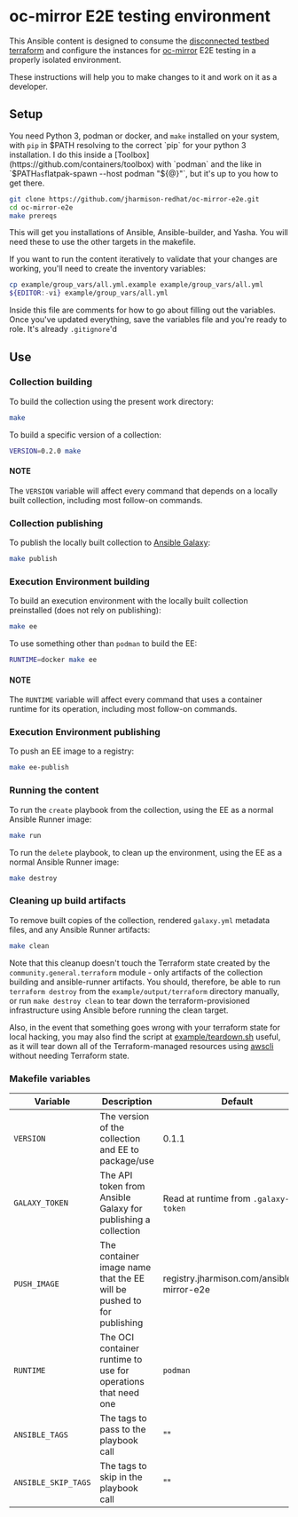 # oc-mirror E2E testing environment

This Ansible content is designed to consume the [disconnected testbed terraform](https://github.com/jharmison-redhat/disconnected-openshift-testbed) and configure the instances for [oc-mirror](https://github.com/openshift/oc-mirror) E2E testing in a properly isolated environment.

These instructions will help you to make changes to it and work on it as a developer.

## Setup

You need Python 3, podman or docker, and `make` installed on your system, with `pip` in $PATH resolving to the correct `pip` for your python 3 installation. I do this inside a [Toolbox](https://github.com/containers/toolbox) with `podman` and the like in `$PATH` as `flatpak-spawn --host podman "${@}"`, but it's up to you how to get there.

```sh
git clone https://github.com/jharmison-redhat/oc-mirror-e2e.git
cd oc-mirror-e2e
make prereqs
```

This will get you installations of Ansible, Ansible-builder, and Yasha. You will need these to use the other targets in the makefile.

If you want to run the content iteratively to validate that your changes are working, you'll need to create the inventory variables:

```sh
cp example/group_vars/all.yml.example example/group_vars/all.yml
${EDITOR:-vi} example/group_vars/all.yml
```

Inside this file are comments for how to go about filling out the variables. Once you've updated everything, save the variables file and you're ready to role. It's already `.gitignore`'d

## Use

### Collection building

To build the collection using the present work directory:

```sh
make
```

To build a specific version of a collection:

```sh
VERSION=0.2.0 make
```

#### NOTE

The `VERSION` variable will affect every command that depends on a locally built collection, including most follow-on commands.

### Collection publishing

To publish the locally built collection to [Ansible Galaxy](https://galaxy.ansible.com/jharmison_redhat/oc_mirror_e2e):

```sh
make publish
```

### Execution Environment building

To build an execution environment with the locally built collection preinstalled (does not rely on publishing):

```sh
make ee
```

To use something other than `podman` to build the EE:

```sh
RUNTIME=docker make ee
```

#### NOTE

The `RUNTIME` variable will affect every command that uses a container runtime for its operation, including most follow-on commands.

### Execution Environment publishing

To push an EE image to a registry:

```sh
make ee-publish
```

### Running the content

To run the `create` playbook from the collection, using the EE as a normal Ansible Runner image:

```sh
make run
```

To run the `delete` playbook, to clean up the environment, using the EE as a normal Ansible Runner image:

```sh
make destroy
```

### Cleaning up build artifacts

To remove built copies of the collection, rendered `galaxy.yml` metadata files, and any Ansible Runner artifacts:

```sh
make clean
```

Note that this cleanup doesn't touch the Terraform state created by the `community.general.terraform` module - only artifacts of the collection building and ansible-runner artifacts. You should, therefore, be able to run `terraform destroy` from the `example/output/terraform` directory manually, or run `make destroy clean` to tear down the terraform-provisioned infrastructure using Ansible before running the clean target.

Also, in the event that something goes wrong with your terraform state for local hacking, you may also find the script at [example/teardown.sh](example/teardown.sh) useful, as it will tear down all of the Terraform-managed resources using [awscli](https://pypi.org/project/awscli/) without needing Terraform state.

### Makefile variables

| Variable | Description | Default |
| --- | --- | --- |
| `VERSION` | The version of the collection and EE to package/use | 0.1.1 |
| `GALAXY_TOKEN` | The API token from Ansible Galaxy for publishing a collection | Read at runtime from `.galaxy-token` |
| `PUSH_IMAGE` | The container image name that the EE will be pushed to for publishing | registry.jharmison.com/ansible/oc-mirror-e2e |
| `RUNTIME` | The OCI container runtime to use for operations that need one | `podman` |
| `ANSIBLE_TAGS` | The tags to pass to the playbook call | "" |
| `ANSIBLE_SKIP_TAGS` | The tags to skip in the playbook call | "" |

